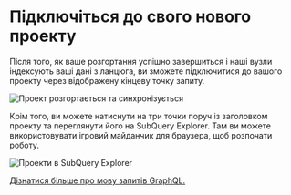 # Підключіться до свого нового проекту

Після того, як ваше розгортання успішно завершиться і наші вузли індексують ваші дані з ланцюга, ви зможете підключитися до вашого проекту через відображену кінцеву точку запиту.

![Проект розгортається та синхронізується](/assets/img/projects-deploy-sync.png)

Крім того, ви можете натиснути на три точки поруч із заголовком проекту та переглянути його на SubQuery Explorer. Там ви можете використовувати ігровий майданчик для браузера, щоб розпочати роботу.

![Проекти в SubQuery Explorer](/assets/img/projects-explorer.png)

[Дізнатися більше про мову запитів GraphQL.](./graphql.md)
